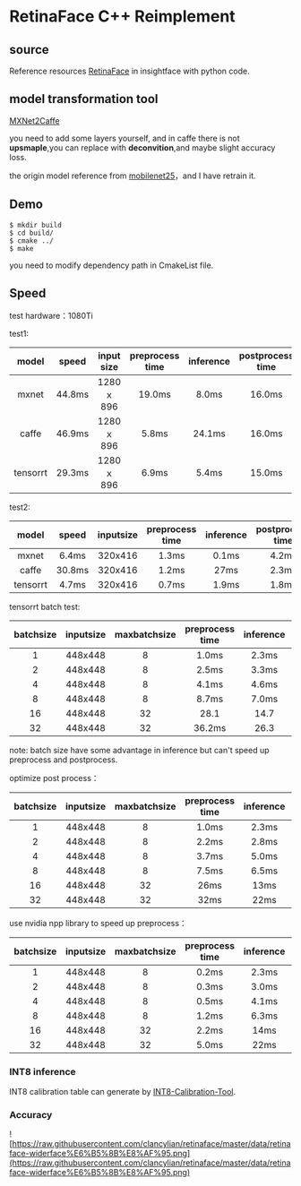 # RetinaFace C++ Reimplement

## source
 Reference resources [RetinaFace](https://github.com/deepinsight/insightface/tree/master/RetinaFace) in insightface with python code. 

## model transformation tool
[MXNet2Caffe](https://github.com/cypw/MXNet2Caffe)

you need to add some layers yourself, and in caffe there is not **upsmaple**,you can replace with **deconvition**,and maybe slight accuracy loss.

the origin model reference from [mobilenet25](https://pan.baidu.com/s/1P1ypO7VYUbNAezdvLm2m9w#list/path=%2F)，and I have retrain it.

## Demo
```
$ mkdir build
$ cd build/
$ cmake ../
$ make
```
you need to modify dependency path in CmakeList file.

## Speed

test hardware：1080Ti

test1:

|  model   | speed  | input size | preprocess time | inference | postprocess time |
| :------: | :----: | :--------: | :-------------: | :-------: | :--------------: |
|  mxnet   | 44.8ms | 1280ｘ896  |     19.0ms      |   8.0ms   |      16.0ms      |
|  caffe   | 46.9ms | 1280ｘ896  |      5.8ms      |  24.1ms   |      16.0ms      |
| tensorrt | 29.3ms | 1280ｘ896  |      6.9ms      |   5.4ms   |      15.0ms      |

test2:

|  model   | speed  | inputsize | preprocess time | inference | postprocess time |
| :------: | :----: | :-------: | :-------------: | :-------: | :--------------: |
|  mxnet   | 6.4ms  |  320x416  |      1.3ms      |   0.1ms   |      4.2ms       |
|  caffe   | 30.8ms |  320x416  |      1.2ms      |   27ms    |      2.3ms       |
| tensorrt | 4.7ms  |  320x416  |      0.7ms      |   1.9ms   |      1.8ms       |

tensorrt batch test:

| batchsize | inputsize | maxbatchsize | preprocess time | inference | postprocess time |   all   | GPU  |
| :-------: | :-------: | :----------: | :-------------: | :-------: | :--------------: | :-----: | :--: |
|     1     |  448x448  |      8       |      1.0ms      |   2.3ms   |      2.6ms       |  6.7ms  | 35%  |
|     2     |  448x448  |      8       |      2.5ms      |   3.3ms   |      5.2ms       | 11.8ms  | 33%  |
|     4     |  448x448  |      8       |      4.1ms      |   4.6ms   |      10.0ms      | 21.8ms  | 28%  |
|     8     |  448x448  |      8       |      8.7ms      |   7.0ms   |      20.3ms      | 40.7ms  | 23%  |
|    16     |  448x448  |      32      |      28.1       |   14.7    |      38.7ms      | 92.0ms  |  -   |
|    32     |  448x448  |      32      |     36.2ms      |   26.3    |      75.7ms      | 163.5ms |  -   |

note: batch size have some advantage in inference but can't speed up preprocess and postprocess.

optimize post process：

| batchsize | inputsize | maxbatchsize | preprocess time | inference | postprocess time |  all   | GPU  |
| :-------: | :-------: | :----------: | :-------------: | :-------: | :--------------: | :----: | :--: |
|     1     |  448x448  |      8       |      1.0ms      |   2.3ms   |      0.09ms      | 3.5ms  | 70%  |
|     2     |  448x448  |      8       |      2.2ms      |   2.8ms   |      0.2ms       | 5.3ms  | 60%  |
|     4     |  448x448  |      8       |      3.7ms      |   5.0ms   |      0.3ms       | 8.4ms  | 55%  |
|     8     |  448x448  |      8       |      7.5ms      |   6.5ms   |      0.67ms      | 14.9ms | 50%  |
|    16     |  448x448  |      32      |      26ms       |   13ms    |      1.3ms       |  41ms  | 40%  |
|    32     |  448x448  |      32      |      32ms       |   22ms    |      2.7ms       | 56.6ms | 50%  |

use nvidia npp library to speed up preprocess：

| batchsize | inputsize | maxbatchsize | preprocess time | inference | postprocess time |  all   | GPU  |
| :-------: | :-------: | :----------: | :-------------: | :-------: | :--------------: | :----: | :--: |
|     1     |  448x448  |      8       |      0.2ms      |   2.3ms   |      0.1ms       | 2.6ms  | 91%  |
|     2     |  448x448  |      8       |      0.3ms      |   3.0ms   |      0.2ms       | 3.5ms  | 85%  |
|     4     |  448x448  |      8       |      0.5ms      |   4.1ms   |      0.32ms      | 5.0ms  | 82%  |
|     8     |  448x448  |      8       |      1.2ms      |   6.3ms   |      0.77ms      | 8.3ms  | 79%  |
|    16     |  448x448  |      32      |      2.2ms      |   14ms    |      1.3ms       | 16.7ms | 80%  |
|    32     |  448x448  |      32      |      5.0ms      |   22ms    |      2.8ms       | 29.3ms | 77%  |


### INT8 inference
INT8 calibration table can generate by [INT8-Calibration-Tool](https://github.com/clancylian/retinaface/tree/master/INT8-Calibration-Tool).

### Accuracy

![https://raw.githubusercontent.com/clancylian/retinaface/master/data/retinaface-widerface%E6%B5%8B%E8%AF%95.png](https://raw.githubusercontent.com/clancylian/retinaface/master/data/retinaface-widerface%E6%B5%8B%E8%AF%95.png)

